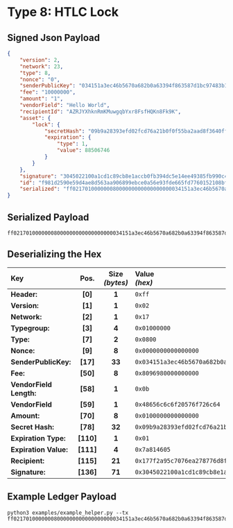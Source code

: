 
# Type 8: HTLC Lock

## Signed Json Payload

```json
{
    "version": 2,
    "network": 23,
    "type": 8,
    "nonce": "0",
    "senderPublicKey": "034151a3ec46b5670a682b0a63394f863587d1bc97483b1b6c70eb58e7f0aed192",
    "fee": "10000000",
    "amount": "1",
    "vendorField": "Hello World",
    "recipientId": "AZRJYXhknRmKMuwgqbYxr8FsfHQKn8Fk9K",
    "asset": {
        "lock": {
            "secretHash": "09b9a28393efd02fcd76a21b0f0f55ba2aad8f3640ff8cae86de033a9cfbd78c",
            "expiration": {
                "type": 1,
                "value": 88506746
            }
        }
    },
    "signature": "3045022100a1cd1c89cb8e1accb0fb394dc5e14ee49385fb990c4b6ea60af37f0523213b950220037c0f8538c04d0041c3f8a3737a8e0fa7c59cde9d6ead9fad6101f0d5a85ea8",
    "id": "f981d2590e59d4ae8d563aa906899ebce0a56e93fde665fd7760152108bf7209",
    "serialized": "ff02170100000008000000000000000000034151a3ec46b5670a682b0a63394f863587d1bc97483b1b6c70eb58e7f0aed19280969800000000000b48656c6c6f20576f726c64010000000000000009b9a28393efd02fcd76a21b0f0f55ba2aad8f3640ff8cae86de033a9cfbd78c017a81460517c18e4fdcd78bf9a9eac22e91d52edfeb04bc8e9e3045022100a1cd1c89cb8e1accb0fb394dc5e14ee49385fb990c4b6ea60af37f0523213b950220037c0f8538c04d0041c3f8a3737a8e0fa7c59cde9d6ead9fad6101f0d5a85ea8"
}
```

## Serialized Payload

```shell
ff02170100000008000000000000000000034151a3ec46b5670a682b0a63394f863587d1bc97483b1b6c70eb58e7f0aed19280969800000000000b48656c6c6f20576f726c64010000000000000009b9a28393efd02fcd76a21b0f0f55ba2aad8f3640ff8cae86de033a9cfbd78c017a81460517c18e4fdcd78bf9a9eac22e91d52edfeb04bc8e9e3045022100a1cd1c89cb8e1accb0fb394dc5e14ee49385fb990c4b6ea60af37f0523213b950220037c0f8538c04d0041c3f8a3737a8e0fa7c59cde9d6ead9fad6101f0d5a85ea8
```

## Deserializing the Hex

| Key                       | Pos.      | Size<br>_(bytes)_ | Value<br> _(hex)_             |
| :--                       | :--:      | :---------------: | :----------------             |
| **Header:**               | **[0]**   | **1**             | `0xff`                        |
| **Version:**              | **[1]**   | **1**             | `0x02`                        |
| **Network:**              | **[2]**   | **1**             | `0x17`                        |
| **Typegroup:**            | **[3]**   | **4**             | `0x01000000`                  |
| **Type:**                 | **[7]**   | **2**             | `0x0800`                      |
| **Nonce:**                | **[9]**   | **8**             | `0x0000000000000000`          |
| **SenderPublicKey:**      | **[17]**  | **33**            | `0x034151a3ec46b5670a682b0a63394f863587d1bc97483b1b6c70eb58e7f0aed192`    |
| **Fee:**                  | **[50]**  | **8**             | `0x8096980000000000`          |
| **VendorField Length:**   | **[58]**  | **1**             | `0x0b`                        |
| **VendorField**           | **[59]**  | **1**             | `0x48656c6c6f20576f726c64`    |
| **Amount:**               | **[70]**  | **8**             | `0x0100000000000000`          |
| **Secret Hash:**          | **[78]**  | **32**            | `0x09b9a28393efd02fcd76a21b0f0f55ba2aad8f3640ff8cae86de033a9cfbd78c`  |
| **Expiration Type:**      | **[110]** | **1**             | `0x01`                        |
| **Expiration Value:**     | **[111]** | **4**             | `0x7a814605`                  |
| **Recipient:**            | **[115]** | **21**            | `0x177f2a95c7076ea278776d8fcecc5b18e588976da6`    |
| **Signature:**            | **[136]** | **71**            | `0x3045022100a1cd1c89cb8e1accb0fb394dc5e14ee49385fb990c4b6ea60af37f0523213b950220037c0f8538c04d0041c3f8a3737a8e0fa7c59cde9d6ead9fad6101f0d5a85ea8`    |

## Example Ledger Payload

```shell
python3 examples/example_helper.py --tx ff02170100000008000000000000000000034151a3ec46b5670a682b0a63394f863587d1bc97483b1b6c70eb58e7f0aed19280969800000000000b48656c6c6f20576f726c64010000000000000009b9a28393efd02fcd76a21b0f0f55ba2aad8f3640ff8cae86de033a9cfbd78c017a81460517c18e4fdcd78bf9a9eac22e91d52edfeb04bc8e9e
```
